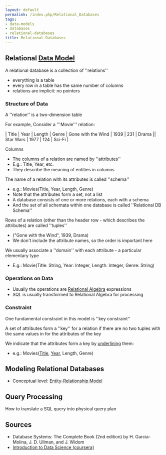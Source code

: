 ```yaml
---
layout: default
permalink: /index.php/Relational_Databases
tags:
- data-models
- databases
- relational-databases
title: Relational Databases
---
```

## Relational [Data Model](Data_Model)
A relational database is a collection of ''relations''
- everything is a table 
- every row in a table has the same number of columns 
- relations are implicit: no pointers


### Structure of Data
A ''relation'' is a two-dimension table 

For example, Consider a '''Movie''' relation: 

|   Title  |  Year  |  Length  |  Genre   |  Gone with the Wind  |  1939  |  231  |  Drama  ||  Star Wars  |  1977  |  124  |  Sci-Fi |

Columns
- The columns of a relation are named by ''attributes''
- E.g.: Title, Year, etc.
- They describe the meaning of entities in columns


The name of a relation with its attributes is called ''schema''
- e.g.: Movies(Title, Year, Length, Genre)
- Note that the attributes form a set, not a list
- A database consists of one or more relations, each with a schema 
- And the set of all schemata within one database is called ''Relational DB Schema''


Rows of a relation (other than the header row - which describes the attributes) are called ''tuples''
- ("Gone with the Wind", 1939, Drama)
- We don't include the attribute names, so the order is important here 


We usually associate a ''domain'' with each attribute - a particular elementary type 
- E.g.: Movie(Title: String, Year: Integer, Length: Integer, Genre: String)


### Operations on Data
- Usually the operations are [Relational Algebra](Relational_Algebra) expressions
- SQL is usually transformed to Relational Algebra for processing 


### Constraint
One fundamental constraint in this model is ''key constraint'' 

A set of attributes form a ''key'' for a relation if there are no two tuples with the same values in for the attributes of the key

We indicate that the attributes form a key by <u>underlining</u> them:
- e.g.: Movies(<u>Title</u>, <u>Year</u>, Length, Genre)


## Modeling Relational Databases
- Conceptual level: [Entity-Relationship Model](Entity-Relationship_Model)



## Query Processing
<!-- Main: Query Processing --> How to translate a SQL query into physical query plan


## Sources
- Database Systems: The Complete Book (2nd edition) by H. Garcia-Molina, J. D. Ullman, and J. Widom
- [Introduction to Data Science (coursera)](Introduction_to_Data_Science_(coursera))
